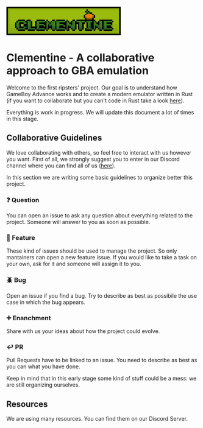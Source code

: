 
![Alt text](img/clementine_logo_200px.png?raw=true "Clementine_logo")
# Clementine - A collaborative approach to GBA emulation

Welcome to the first ripsters' project. Our goal is to understand how GameBoy Advance works and to create a modern emulator written in Rust (if you want to collaborate but you can't code in Rust take a look [here](https://doc.rust-lang.org/book/)).

Everything is work in progress. We will update this document a lot of times in this stage.


## Collaborative Guidelines
We love collaborating with others, so feel free to interact with us however you want. First of all, we strongly suggest you to enter in our Discord channel where you can find all of us ([here](https://discord.com/channels/919139369774891088/1013367016666714112)). 

In this section we are writing some basic guidelines to organize better this project.

### ❓ Question
You can open an issue to ask any question about everything related to the project. Someone will answer to you as soon as possible.

### 🔨 Feature
These kind of issues should be used to manage the project. So only mantainers can open a new feature issue. If you would like to take a task on your own, ask for it and someone will assign it to you. 

### 🪲 Bug
Open an issue if you find a bug. Try to describe as best as possibile the use case in which the bug appears.

### ➕ Enanchment
Share with us your ideas about how the project could evolve.

### ↩️ PR
Pull Requests have to be linked to an issue. You need to describe as best as you can what you have done. 

Keep in mind that in this early stage some kind of stuff could be a mess: we are still organizing ourselves. 

## Resources
We are using many resources. You can find them on our Discord Server. 
